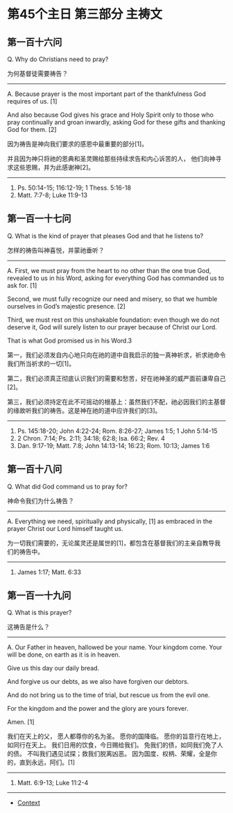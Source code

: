 # 第45个主日 第三部分 主祷文

## 第一百十六问

Q. Why do Christians need to pray?

为何基督徒需要祷告？

---

A. Because prayer is the most important part
of the thankfulness God requires of us. [1]

And also because God gives his grace and Holy Spirit
only to those who pray continually and groan inwardly,
asking God for these gifts
and thanking God for them. [2]

因为祷告是神向我们要求的感恩中最重要的部分[1]。

并且因为神只将祂的恩典和圣灵赐给那些持续求告和内心诉苦的人，
他们向神寻求这些恩赐，并为此感谢神[2]。

---

1. Ps. 50:14-15; 116:12-19; 1 Thess. 5:16-18
2. Matt. 7:7-8; Luke 11:9-13

## 第一百一十七问

Q. What is the kind of prayer
that pleases God and that he listens to?

怎样的祷告叫神喜悦，并蒙祂垂听？

---

A. First, we must pray from the heart
to no other than the one true God,
revealed to us in his Word,
asking for everything God has commanded us to ask for. [1]

Second, we must fully recognize our need and misery,
so that we humble ourselves in God’s majestic presence. [2]

Third, we must rest on this unshakable foundation:
even though we do not deserve it,
God will surely listen to our prayer
because of Christ our Lord.

That is what God promised us in his Word.3

第一，我们必须发自内心地只向在祂的道中自我启示的独一真神祈求，祈求祂命令我们所当祈求的一切[1]。

第二，我们必须真正彻底认识我们的需要和愁苦，好在祂神圣的威严面前谦卑自己[2]。

第三，我们必须持定在此不可摇动的根基上：虽然我们不配，祂必因我们的主基督的缘故听我们的祷告。这是神在祂的道中应许我们的[3]。

---

1. Ps. 145:18-20; John 4:22-24; Rom. 8:26-27; James 1:5; 1 John 5:14-15
2. 2 Chron. 7:14; Ps. 2:11; 34:18; 62:8; Isa. 66:2; Rev. 4
3. Dan. 9:17-19; Matt. 7:8; John 14:13-14; 16:23; Rom. 10:13; James 1:6

## 第一百十八问

Q. What did God command us to pray for?

神命令我们为什么祷告？

---

A. Everything we need, spiritually and physically, [1]
as embraced in the prayer
Christ our Lord himself taught us.

为一切我们需要的，无论属灵还是属世的[1]，都包含在基督我们的主亲自教导我们的祷告中。

---

1. James 1:17; Matt. 6:33

## 第一百一十九问

Q. What is this prayer?

这祷告是什么？

---

A. Our Father in heaven,
hallowed be your name.
Your kingdom come.
Your will be done, on earth as it is in heaven.

Give us this day our daily bread.

And forgive us our debts, as we also have forgiven our debtors.

And do not bring us to the time of trial, but rescue us from the evil one.

For the kingdom and the power and the glory are yours forever.

Amen. [1]

我们在天上的父，
愿人都尊你的名为圣。
愿你的国降临。
愿你的旨意行在地上，如同行在天上。
我们日用的饮食，今日赐给我们。
免我们的债，如同我们免了人的债。
不叫我们遇见试探；救我们脱离凶恶。
因为国度、权柄、荣耀，全是你的，直到永远，阿们。[1]

---

1. Matt. 6:9-13; Luke 11:2-4

----

* [Context](./welcome)